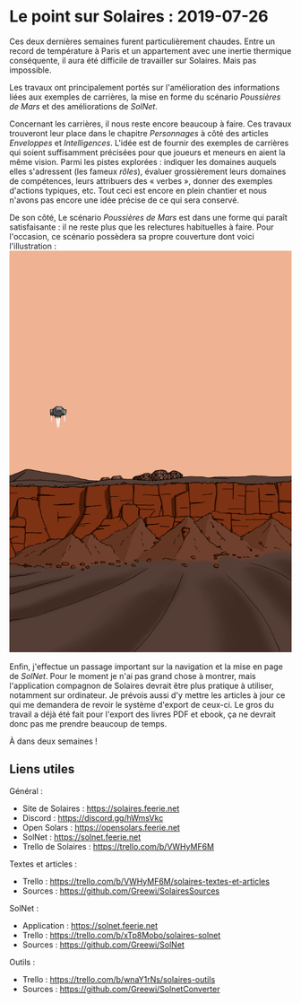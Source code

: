 # Le point sur Solaires : 2019-07-26

Ces deux dernières semaines furent particulièrement chaudes. Entre un record de température à Paris et un appartement avec une inertie thermique conséquente, il aura été difficile de travailler sur Solaires. Mais pas impossible.

Les travaux ont principalement portés sur l'amélioration des informations liées aux exemples de carrières, la mise en forme du scénario *Poussières de Mars* et des améliorations de *SolNet*.

Concernant les carrières, il nous reste encore beaucoup à faire. Ces travaux trouveront leur place dans le chapitre *Personnages* à côté des articles *Enveloppes* et *Intelligences*. L'idée est de fournir des exemples de carrières qui soient suffisamment précisées pour que joueurs et meneurs en aient la même vision. Parmi les pistes explorées : indiquer les domaines auquels elles s'adressent (les fameux *rôles*), évaluer grossièrement leurs domaines de compétences, leurs attribuers des « verbes », donner des exemples d'actions typiques, etc. Tout ceci est encore en plein chantier et nous n'avons pas encore une idée précise de ce qui sera conservé.

De son côté, Le scénario *Poussières de Mars* est dans une forme qui paraît satisfaisante : il ne reste plus que les relectures habituelles à faire. Pour l'occasion, ce scénario possèdera sa propre couverture dont voici l'illustration : ![Dessin : Couverture de Poussières de Mars](./illustrations/couverture_poussieres_de_mars.png)

Enfin, j'effectue un passage important sur la navigation et la mise en page de *SolNet*. Pour le moment je n'ai pas grand chose à montrer, mais l'application compagnon de Solaires devrait être plus pratique à utiliser, notamment sur ordinateur. Je prévois aussi d'y mettre les articles à jour ce qui me demandera de revoir le système d'export de ceux-ci. Le gros du travail a déjà été fait pour l'export des livres PDF et ebook, ça ne devrait donc pas me prendre beaucoup de temps.

À dans deux semaines !

## Liens utiles

Général :
* Site de Solaires : https://solaires.feerie.net
* Discord : https://discord.gg/hWmsVkc
* Open Solars : https://opensolars.feerie.net
* SolNet : https://solnet.feerie.net
* Trello de Solaires : https://trello.com/b/VWHyMF6M

Textes et articles :
* Trello : https://trello.com/b/VWHyMF6M/solaires-textes-et-articles
* Sources : https://github.com/Greewi/SolairesSources

SolNet :
* Application : https://solnet.feerie.net
* Trello : https://trello.com/b/xTp8Mobo/solaires-solnet
* Sources : https://github.com/Greewi/SolNet

Outils :
* Trello : https://trello.com/b/wnaY1rNs/solaires-outils
* Sources : https://github.com/Greewi/SolnetConverter
